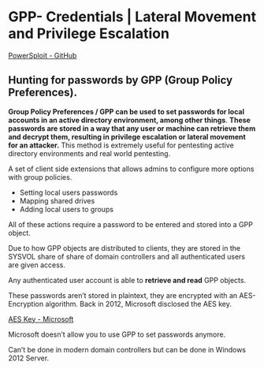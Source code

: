 # GPP- Credentials | Lateral Movement and Privilege Escalation

[PowerSploit - GitHub](https://github.com/PowerShellMafia/PowerSploit)

## Hunting for passwords by GPP (Group Policy Preferences).

**Group Policy Preferences / GPP can be used to set passwords for local accounts in an active directory environment, among other things**. **These passwords are stored in a way that any user or machine can retrieve them and decrypt them, resulting in privilege escalation or lateral movement for an attacker.** This method is extremely useful for pentesting active directory environments and real world pentesting.

A set of client side extensions that allows admins to configure more options with group policies.

- Setting local users passwords
- Mapping shared drives
- Adding local users to groups

All of these actions require a password to be entered and stored into a GPP object.

Due to how GPP objects are distributed to clients, they are stored in the SYSVOL share of share of domain controllers and all authenticated users are given access. 

Any authenticated user account is able to **retrieve and read** GPP objects.

These passwords aren’t stored in plaintext, they are encrypted with an AES-Encryption algorithm. Back in 2012, Microsoft disclosed the AES key.

[AES Key - Microsoft](https://adsecurity.org/?p=2362)

Microsoft doesn’t allow you to use GPP to set passwords anymore. 

Can’t be done in modern domain controllers but can be done in Windows 2012 Server.
